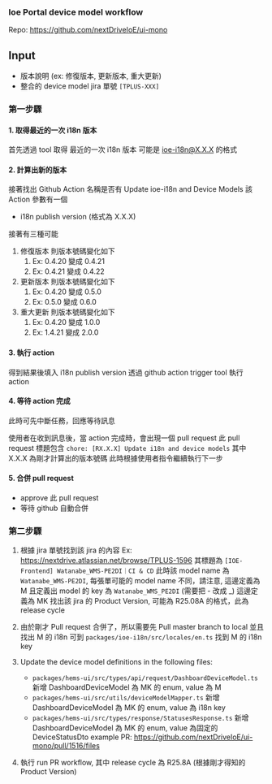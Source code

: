 ### Ioe Portal device model workflow

Repo: https://github.com/nextDriveIoE/ui-mono

## Input
- 版本說明 (ex: 修復版本, 更新版本, 重大更新)
- 整合的 device model jira 單號 `[TPLUS-XXX]`

### 第一步驟
#### 1. 取得最近的一次 i18n 版本
首先透過 tool 取得 最近的一次 i18n 版本
可能是 ioe-i18n@X.X.X 的格式

#### 2. 計算出新的版本
接著找出 Github Action 名稱是否有
Update ioe-i18n and Device Models
該 Action 參數有一個 
- i18n publish version (格式為 X.X.X)

接著有三種可能
1. 修復版本 則版本號碼變化如下
   1. Ex: 0.4.20 變成 0.4.21
   2. Ex: 0.4.21 變成 0.4.22
2. 更新版本 則版本號碼變化如下
   1. Ex: 0.4.20 變成 0.5.0
   2. Ex: 0.5.0 變成 0.6.0
3. 重大更新 則版本號碼變化如下
   1. Ex: 0.4.20 變成 1.0.0
   2. Ex: 1.4.21 變成 2.0.0

#### 3. 執行 action
得到結果後填入 i18n publish version
透過 github action trigger tool 執行 action

#### 4. 等待 action 完成
此時可先中斷任務，回應等待訊息

使用者在收到訊息後，當 action 完成時，會出現一個 pull request
此 pull request 標題包含 `chore: [RX.X.X] Update i18n and device models`
其中 X.X.X 為剛才計算出的版本號碼
此時根據使用者指令繼續執行下一步

#### 5. 合併 pull request
- approve 此 pull request
- 等待 github 自動合併

### 第二步驟
1. 根據 jira 單號找到該 jira 的內容
Ex: https://nextdrive.atlassian.net/browse/TPLUS-1596
其標題為 `[IOE-Frontend] Watanabe_WMS-PE2DI｜CI & CD`
此時該 model name 為 `Watanabe_WMS-PE2DI`, 每張單可能的 model name 不同，請注意, 這邊定義為 M
且定義出 model 的 key 為 `Watanabe_WMS_PE2DI` (需要把 - 改成 _) 這邊定義為 MK
找出該 jira 的 Product Version, 可能為 R25.08A 的格式，此為 release cycle

2. 由於剛才 Pull request 合併了，所以需要先 Pull master branch to local
並且找出 M 的 i18n
可到 `packages/ioe-i18n/src/locales/en.ts` 找到 M 的 i18n key

3. Update the device model definitions in the following files:
   - `packages/hems-ui/src/types/api/request/DashboardDeviceModel.ts`
      新增 DashboardDeviceModel 為 MK 的 enum, value 為 M
   - `packages/hems-ui/src/utils/deviceModelMapper.ts`
      新增 DashboardDeviceModel 為 MK 的 enum, value 為 i18n key
   - `packages/hems-ui/src/types/response/StatusesResponse.ts`
      新增 DashboardDeviceModel 為 MK 的 enum, value 為固定的 DeviceStatusDto
example PR: https://github.com/nextDriveIoE/ui-mono/pull/1516/files

4. 執行 run PR workflow, 其中 release cycle 為 R25.8A (根據剛才得知的 Product Version)